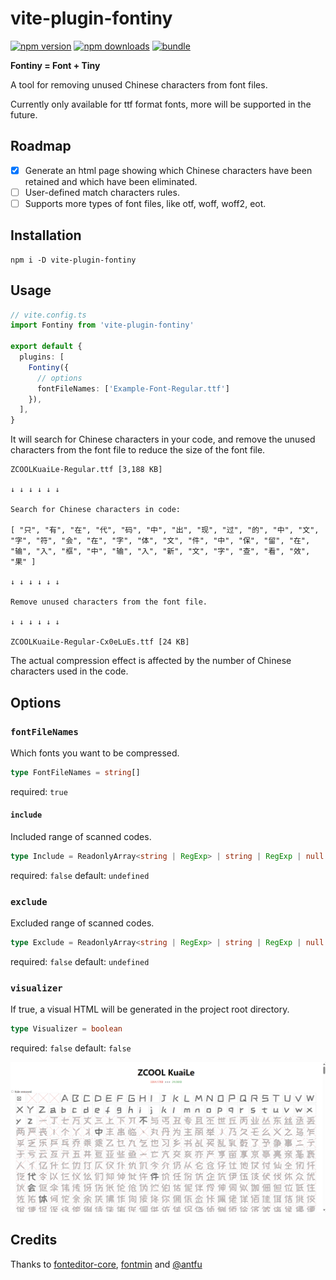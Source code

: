 # vite-plugin-fontiny

[![npm version][npm-version-src]][npm-version-href]
[![npm downloads][npm-downloads-src]][npm-downloads-href]
[![bundle][bundle-src]][bundle-href]

**Fontiny = Font + Tiny**

A tool for removing unused Chinese characters from font files.

Currently only available for ttf format fonts, more will be supported in the future.

## Roadmap

 - [x] Generate an html page showing which Chinese characters have been retained and which have been eliminated.
 - [ ] User-defined match characters rules.
 - [ ] Supports more types of font files, like otf, woff, woff2, eot.

## Installation

```shell
npm i -D vite-plugin-fontiny
```

## Usage

```ts
// vite.config.ts
import Fontiny from 'vite-plugin-fontiny'

export default {
  plugins: [
    Fontiny({
      // options
      fontFileNames: ['Example-Font-Regular.ttf']
    }),
  ],
}
```

It will search for Chinese characters in your code, and remove the unused characters from the font file to reduce the size of the font file.

```
ZCOOLKuaiLe-Regular.ttf [3,188 KB]

↓ ↓ ↓ ↓ ↓ ↓

Search for Chinese characters in code:

[ "只", "有", "在", "代", "码", "中", "出", "现", "过", "的", "中", "文", "字", "符", "会", "在", "字", "体", "文", "件", "中", "保", "留", "在", "输", "入", "框", "中", "输", "入", "新", "文", "字", "查", "看", "效", "果" ]

↓ ↓ ↓ ↓ ↓ ↓

Remove unused characters from the font file.

↓ ↓ ↓ ↓ ↓ ↓

ZCOOLKuaiLe-Regular-Cx0eLuEs.ttf [24 KB]
```

The actual compression effect is affected by the number of Chinese characters used in the code.

## Options

### `fontFileNames`

Which fonts you want to be compressed.

```ts
type FontFileNames = string[]
```

required: `true`

#### `include`

Included range of scanned codes.

```ts
type Include = ReadonlyArray<string | RegExp> | string | RegExp | null | undefined
```

required: `false` default: `undefined`

### `exclude`

Excluded range of scanned codes.

```ts
type Exclude = ReadonlyArray<string | RegExp> | string | RegExp | null | undefined
```

required: `false` default: `undefined`

### `visualizer`

If true, a visual HTML will be generated in the project root directory.

```ts
type Visualizer = boolean
```

required: `false` default: `false`

![visualizer example image](./docs/visualizer_example.png)

## Credits

Thanks to [fonteditor-core](https://github.com/kekee000/fonteditor-core), [fontmin](https://github.com/ecomfe/fontmin) and [@antfu](https://github.com/antfu)

<!-- Badges -->

[npm-version-src]: https://img.shields.io/npm/v/vite-plugin-fontiny?style=flat&colorA=080f12&colorB=1fa669
[npm-version-href]: https://npmjs.com/package/vite-plugin-fontiny
[npm-downloads-src]: https://img.shields.io/npm/dm/vite-plugin-fontiny?style=flat&colorA=080f12&colorB=1fa669
[npm-downloads-href]: https://npmjs.com/package/vite-plugin-fontiny
[bundle-src]: https://img.shields.io/bundlephobia/minzip/vite-plugin-fontiny?style=flat&colorA=080f12&colorB=1fa669&label=minzip
[bundle-href]: https://bundlephobia.com/result?p=vite-plugin-fontiny
